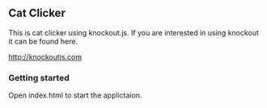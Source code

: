 ## Cat Clicker 

This is cat clicker using knockout.js.
If you are interested in using knockout it can be found here. 

http://knockoutjs.com

### Getting started

Open index.html to start the applictaion.